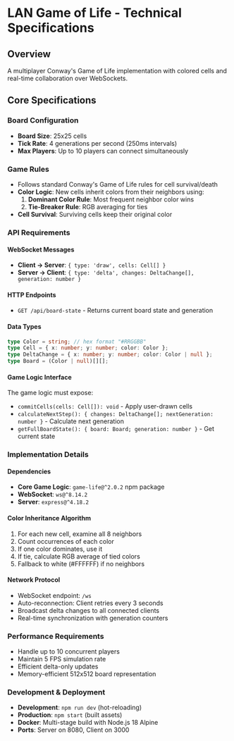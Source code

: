 # LAN Game of Life - Technical Specifications

## Overview
A multiplayer Conway's Game of Life implementation with colored cells and real-time collaboration over WebSockets.

## Core Specifications

### Board Configuration
- **Board Size**: 25x25 cells
- **Tick Rate**: 4 generations per second (250ms intervals)
- **Max Players**: Up to 10 players can connect simultaneously

### Game Rules
- Follows standard Conway's Game of Life rules for cell survival/death
- **Color Logic**: New cells inherit colors from their neighbors using:
  1. **Dominant Color Rule**: Most frequent neighbor color wins
  2. **Tie-Breaker Rule**: RGB averaging for ties
- **Cell Survival**: Surviving cells keep their original color

### API Requirements

#### WebSocket Messages
- **Client → Server**: `{ type: 'draw', cells: Cell[] }`
- **Server → Client**: `{ type: 'delta', changes: DeltaChange[], generation: number }`

#### HTTP Endpoints
- `GET /api/board-state` - Returns current board state and generation

#### Data Types
```typescript
type Color = string; // hex format "#RRGGBB"
type Cell = { x: number; y: number; color: Color };
type DeltaChange = { x: number; y: number; color: Color | null };
type Board = (Color | null)[][];
```

#### Game Logic Interface
The game logic must expose:
- `commitCells(cells: Cell[]): void` - Apply user-drawn cells
- `calculateNextStep(): { changes: DeltaChange[]; nextGeneration: number }` - Calculate next generation
- `getFullBoardState(): { board: Board; generation: number }` - Get current state

### Implementation Details

#### Dependencies
- **Core Game Logic**: `game-life@^2.0.2` npm package
- **WebSocket**: `ws@^8.14.2`
- **Server**: `express@^4.18.2`

#### Color Inheritance Algorithm
1. For each new cell, examine all 8 neighbors
2. Count occurrences of each color
3. If one color dominates, use it
4. If tie, calculate RGB average of tied colors
5. Fallback to white (#FFFFFF) if no neighbors

#### Network Protocol
- WebSocket endpoint: `/ws`
- Auto-reconnection: Client retries every 3 seconds
- Broadcast delta changes to all connected clients
- Real-time synchronization with generation counters

### Performance Requirements
- Handle up to 10 concurrent players
- Maintain 5 FPS simulation rate
- Efficient delta-only updates
- Memory-efficient 512x512 board representation

### Development & Deployment
- **Development**: `npm run dev` (hot-reloading)
- **Production**: `npm start` (built assets)
- **Docker**: Multi-stage build with Node.js 18 Alpine
- **Ports**: Server on 8080, Client on 3000